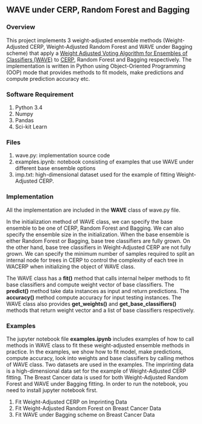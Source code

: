 ## WAVE under CERP, Random Forest and Bagging
### Overview
This project implements 3 weight-adjusted ensemble methods (Weight-Adjusted CERP, Weight-Adjusted Random Forest and WAVE under Bagging scheme) that apply a [Weight Adjusted Voting Algorithm for Ensembles of Classifiers (WAVE)](http://www.ams.sunysb.edu/~hahn/psfile/wave.pdf) to [CERP](http://www.ams.sunysb.edu/~hahn/psfile/papCERP.pdf), Random Forest and Bagging respectively. The implementation is written in Python using Object-Oriented Programming (OOP) mode that provides methods to fit models, make predictions and compute prediction accuracy etc. 

### Software Requirement
1. Python 3.4
2. Numpy
3. Pandas
4. Sci-kit Learn

### Files 
1. wave.py: implementation source code 
2. examples.ipynb: notebook consisting of examples that use WAVE under different base ensemble options
3. imp.txt: high-dimensional dataset used for the example of fitting Weight-Adjusted CERP. 

### Implementation
All the implementation are included in the **WAVE** class of wave.py file. 

In the initialization method of WAVE class, we can specify the base ensemble to be one of CERP, Random Forest and Bagging. We can also specify the ensemble size in the initialization. When the base ensemble is either Random Forest or Bagging, base tree classifiers are fully grown. On the other hand, base tree classifiers in Weight-Adjusted CERP are not fully grown. We can specify the minimum number of samples required to split an internal node for trees in CERP to control the complexity of each tree in WACERP when initializing the object of WAVE class. 

The WAVE class has a **fit()** method that calls internal helper methods to fit base classifiers and compute weight vector of base classifiers. The **predict()** method take data instances as input and return predictions. The **accuracy()** method compute accuracy for input testing instances. The WAVE class also provides **get_weights()** and **get_base_classifiers()** methods that return weight vector and a list of base classifiers respectively. 

### Examples
The jupyter notebook file **examples.ipynb** includes examples of how to call methods in WAVE class to fit these weight-adjusted ensemble methods in practice. In the examples, we show how to fit model, make predictions, compute accuracy, look into weights and base classifiers by calling methos of WAVE class. Two datasets are used in the examples. The imprinting data is a high-dimensional data set for the example of Weight-Adjusted CERP fitting. The Breast Cancer data is used for both Weight-Adjusted Random Forest and WAVE under Bagging fitting. In order to run the notebook, you need to install jupyter notebook first.
1. Fit Weight-Adjusted CERP on Imprinting Data
2. Fit Weight-Adjusted Random Forest on Breast Cancer Data
3. Fit WAVE under Bagging scheme on Breast Cancer Data
